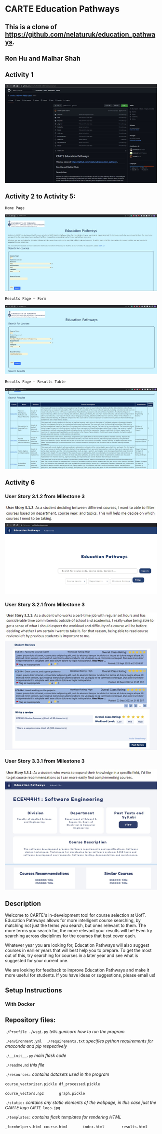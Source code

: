 # CARTE Education Pathways

## This is a clone of https://github.com/nelaturuk/education_pathways. 
## Ron Hu and Malhar Shah

## Activity 1
![Screenshot of Activity 1](/images/Activity1.jpg)

## Activity 2 to Activity 5:
```
Home Page
```
![Screenshot of Home Page](/images/Activity2.jpg)

```
Results Page – Form
```
![Screenshot of Results Page – Form](/images/Activity3.jpg)

```
Results Page – Results Table
```
![Screenshot of Results Page – Results Table](/images/Activity4.jpg)

## Activity 6
### User Story 3.1.2 from Milestone 3
![Screenshot of User Story 3.1.2](/images/Activity6-1.jpg)
![Screenshot of User Story 3.1.2](/images/Activity6-4.jpg)

### User Story 3.2.1 from Milestone 3
![Screenshot of User Story 3.2.1](/images/Activity6-2.jpg)
![Screenshot of User Story 3.1.2](/images/Activity6-5.jpg)

### User Story 3.3.1 from Milestone 3
![Screenshot of User Story 3.3.1](/images/Activity6-3.jpg)
![Screenshot of User Story 3.1.2](/images/Activity6-6.jpg)

## Description
Welcome to CARTE's in-development tool for course selection at UofT. Education Pathways allows for more intelligent course searching, by matching not just the terms you search, but ones relevant to them. The more terms you search for, the more relevant your results will be! Even try searching across disciplines for the courses that best cover each.

Whatever year you are looking for, Education Pathways will also suggest courses in earlier years that will best help you to prepare. To get the most out of this, try searching for courses in a later year and see what is suggested for your current one.

We are looking for feedback to improve Education Pathways and make it more useful for students. If you have ideas or suggestions, please email us!

## Setup Instructions

### With Docker



## Repository files:

`./Procfile ./wsgi.py` *tells gunicorn how to run the program*

`./environment.yml  ./requirements.txt` *specifies python requirements for anaconda and pip respectively*

`./__init__.py` *main flask code*

`./readme.md` *this file*

`./resources:` *contains datasets used in the program*

`course_vectorizer.pickle df_processed.pickle`

`course_vectors.npz       graph.pickle`

`./static:` *contains any static elements of the webpage, in this case just the CARTE logo*
`CARTE_logo.jpg`

`./templates:` *contains flask templates for rendering HTML*

`_formhelpers.html course.html       index.html        results.html`
